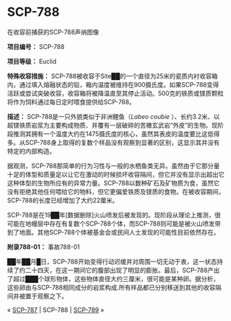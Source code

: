 # SCP-788
                        




在收容前捕获的SCP-788声纳图像



**项目编号：** SCP-788

**项目等级：** Euclid

**特殊收容措施：** SCP-788被收容于Site██的一个直径为25米的瓷质内衬收容箱内，通过填入熔融状态的铅，箱内温度被维持在900摄氏度。如果SCP-788变得活跃或尝试突破收容，收容箱将被降温直至其停止活动。500克的铁质或镁质颗粒将作为饲料通过每日定时喂食提供给SCP-788。

**描述：** SCP-788是一只外貌类似于非洲鲤鱼（*Labeo coubie* ）、长约3.2米、以超镁铁质岩浆为主要构成物质、并覆有一层破碎的苦橄玄武岩“外皮”的生物。现阶段推测其拥有一个温度大约在1475摄氏度的核心，虽然其表皮的温度要比这低得多。从SCP-788身上取得的复数个样品没有观察到显著的区别，这显示其并没有特定的内部构造。

据观测，SCP-788那简单的行为习性与一般的水栖鱼类无异。虽然由于它那分量十足的体型和质量足以让它在激动的时候损坏收容隔间，但它并没有显示出超出它这种体型的生物所应有的异常力量。SCP-788以数种矿石及矿物质为食，虽然它没有拒绝其他任何喂给它的物料，但它更偏爱铁质及镁质的食物。在被收容期间，SCP-788的长度已经增加了大约22厘米。

SCP-788是在19██年[数据删除]火山喷发后被发现的。现阶段从理论上推测，很可能在地幔层中存在有复数个SCP-788个体，而SCP-788则可能是被火山喷发带到了地面。其他SCP-788个体被基金会或民间人士发现的可能性目前依然存在。

**附录788-01：** 事故788-01

██年██月█日，SCP-788开始变得行动迟缓并对周围一切无动于衷，这一状态持续了约二十四天，在这一期间它的腹部出现了明显的膨胀。最后，SCP-788产出了超过███个球形物体，这些物体直径大约三厘米，很可能是某种卵。据分析，这些卵由与SCP-788相同成分的岩浆构成.所有样品都已分别移送到其他的收容隔间并被置于观察之下。



« [SCP-787](/scp-787) | SCP-788 | [SCP-789](/scp-789) »





                    